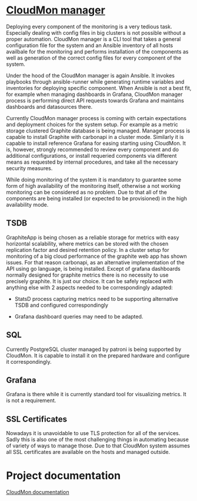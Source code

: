 # [CloudMon manager](https://stackmon-cloudmon.readthedocs.io)

Deploying every component of the monitoring is a very tedious task. Especially
dealing with config files in big clusters is not possible without a proper
automation. CloudMon manager is a CLI tool that takes a general configuration
file for the system and an Ansible inventory of all hosts availbale for the
monitoring and performs installation of the components as well as generation of
the correct config files for every component of the system.

Under the hood of the CloudMon manager is again Ansible. It invokes playbooks
through ansible-runner while generating runtime variables and inventories for
deploying specific component. When Ansible is not a best fit, for example when
managing dashboards in Grafana, CloudMon manager process is performing direct
API requests towards Grafana and maintains dashboards and datasources there.

Currently CloudMon manager process is coming with certain expectations and
deployment choices for the system setup. For example as a metric storage
clustered Graphite database is being managed. Manager process is capable to
install Graphite with carbonapi in a cluster mode. Similarly it is capable to
install reference Grafana for easing starting using CloudMon. It is, however,
strongly recommended to review every component and do additional
configurations, or install requeried components via different means as
requested by internal procedures, and take all the necessary security measures.

While doing monitoring of the system it is mandatory to guarantee some form of
high availability of the monitoring itself, otherwise a not working monitoring
can be considered as no problem. Due to that all of the components are being
installed (or expected to be provisioned) in the high availability mode.

## TSDB

GraphiteApp is being chosen as a reliable storage for metrics with easy
horizontal scalability, where metrics can be stored with the chosen replication
factor and desired retention policy. In a cluster setup for monitoring of a big
cloud performance of the graphite web app has shown issues. For that reason
carbonapi, as an alternative implementation of the API using go language, is
being installed. Except of grafana dashboards normally designed for graphite
metrics there is no necessity to use precisely graphite. It is just our choice.
It can be safely replaced with anything else with 2 aspects needed to be
correspondingly adapted:

- StatsD process capturing metrics need to be supporting alternative TSDB and
  configured correspondingly

- Grafana dashboard queries may need to be adapted.

## SQL

Currently PostgreSQL cluster managed by patroni is being supported by CloudMon.
It is capable to install it on the prepared hardware and configure it
correspondingly.

## Grafana

Grafana is there while it is currently standard tool for visualizing metrics.
It is not a requirement.

## SSL Certificates

Nowadays it is unavoidable to use TLS protection for all of the services. Sadly
this is also one of the most challenging things in automating because of
variety of ways to manage those. Due to that CloudMon system assumes all SSL
certificates are available on the hosts and managed outside.

# Project documentation

[CloudMon documentation](https://stackmon-cloudmon.readthedocs.io)
